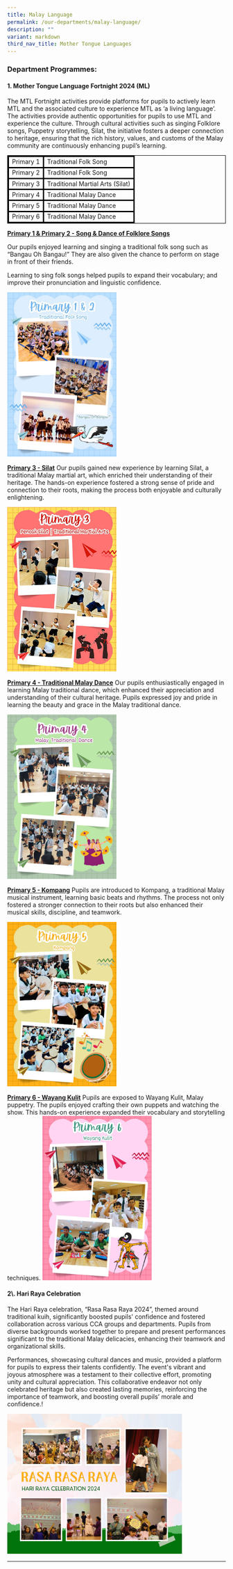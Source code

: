 ```yaml
---
title: Malay Language
permalink: /our-departments/malay-language/
description: ""
variant: markdown
third_nav_title: Mother Tongue Languages
---
```

  
### Department Programmes:  


#### 1\. Mother Tongue Language Fortnight 2024 (ML)

The MTL Fortnight activities provide platforms for pupils to actively learn MTL and the associated culture to experience MTL as ‘a living language’. The activities provide authentic opportunities for pupils to use MTL and experience the culture. Through cultural activities such as singing Folklore songs, Puppetry storytelling, Silat, the initiative fosters a deeper connection to heritage, ensuring that the rich history, values, and customs of the Malay community are continuously enhancing pupil’s learning.

<table style="border:1px solid black;border-collapse:collapse;">
<tbody><tr><td style="border:solid black;">Primary 1 </td>
<td style="border:solid black;">Traditional Folk Song</td>
</tr>

<tr>
<td style="border:solid black;">Primary 2</td>
<td style="border:solid black;">Traditional Folk Song</td>
</tr>

<tr><td style="border:solid black;">Primary 3</td>
<td style="border:solid black;">Traditional Martial Arts (Silat)</td>
</tr>

<tr><td style="border:solid black;">Primary 4</td>
<td style="border:solid black;">Traditional Malay Dance</td>
</tr>

<tr><td style="border:solid black;">Primary 5</td><td style="border:solid black;">Traditional Malay Dance</td>
</tr>

<tr><td style="border:solid black;">Primary 6</td><td style="border:solid black;">Traditional Malay Dance</td>
</tr>
</tbody></table>

<b><u>Primary 1 &amp; Primary 2 - Song &amp; Dance of Folklore Songs</u></b>

Our pupils enjoyed learning and singing a traditional folk song such as “Bangau Oh Bangau!” They are also given the chance to perform on stage in front of their friends. 

Learning to sing folk songs helped pupils to expand their vocabulary; and improve their pronunciation and linguistic confidence.

<img style="width:50%" src="/images/Our departments/Mother Tongue Language/P1_P2.jpg">

<b><u>Primary 3 - Silat</u></b>
Our pupils gained new experience by learning Silat, a traditional Malay martial art, which enriched their understanding of their heritage. The hands-on experience fostered a strong sense of pride and connection to their roots, making the process both enjoyable and culturally enlightening.

<img style="width:50%" src="/images/Our departments/Mother Tongue Language/P3.jpg">

<b><u>Primary 4 - Traditional Malay Dance</u></b>
Our pupils enthusiastically engaged in learning Malay traditional dance, which enhanced their appreciation and understanding of their cultural heritage. Pupils expressed joy and pride in learning the beauty and grace in the Malay traditional dance.

<img style="width:50%" src="/images/Our departments/Mother Tongue Language/P4.jpg">


<b><u>Primary 5 - Kompang</u></b>
Pupils are introduced to Kompang, a traditional Malay musical instrument, learning basic beats and rhythms. The process not only fostered a stronger connection to their roots but also enhanced their musical skills, discipline, and teamwork. 

<img style="width:50%" src="/images/Our departments/Mother Tongue Language/P5.jpg">


<b><u>Primary 6 - Wayang Kulit</u></b>
Pupils are exposed to Wayang Kulit, Malay puppetry. The pupils enjoyed crafting their own puppets and watching the show. This hands-on experience expanded their vocabulary and storytelling techniques. 
<img style="width:50%" src="/images/Our departments/Mother Tongue Language/P6.jpg">

#### 2\\. Hari Raya Celebration
The Hari Raya celebration, “Rasa Rasa Raya 2024”, themed around traditional kuih, significantly boosted pupils' confidence and fostered collaboration across various CCA groups and departments. Pupils from diverse backgrounds worked together to prepare and present performances significant to the traditional Malay delicacies, enhancing their teamwork and organizational skills. 

Performances, showcasing cultural dances and music, provided a platform for pupils to express their talents confidently. The event's vibrant and joyous atmosphere was a testament to their collective effort, promoting unity and cultural appreciation. This collaborative endeavor not only celebrated heritage but also created lasting memories, reinforcing the importance of teamwork, and boosting overall pupils’ morale and confidence.!

<img style="width:80%" src="/images/Our departments/Mother Tongue Language/HariRaya.jpg">

* * *
